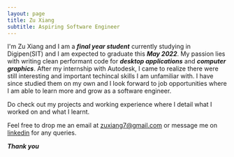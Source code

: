 ```yaml
---
layout: page
title: Zu Xiang
subtitle: Aspiring Software Engineer
---
```


I'm Zu Xiang and I am a ***final year student*** currently studying in Digipen(SIT) and I am expected to graduate this ***May 2022***. 
My passion lies with writing clean performant code for ***desktop applications*** and ***computer graphics***. 
After my internship with Autodesk, I came to realize there were still interesting and important techincal skills I am unfamiliar with. I have since studied them on my own and I look forward to job opportunities where I am able to learn more and grow as a software engineer.

Do check out my projects and working experience where I detail what I worked on and what I learnt.

Feel free to drop me an email at <zuxiang7@gmail.com> or message me on [linkedin](https://www.linkedin.com/in/zuxiang/) for any queries.

***Thank you***
